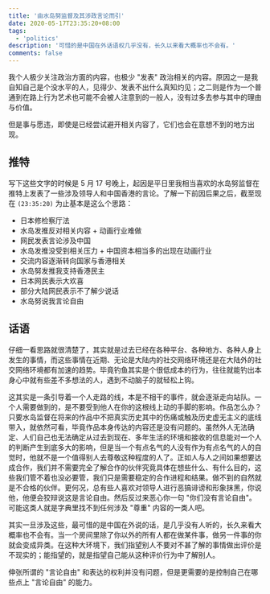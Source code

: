 ```yaml
---
title: '由水岛努监督及其涉政言论而引'
date: 2020-05-17T23:35:20+08:00
tags:
  - 'politics'
description: '可惜的是中国在外话语权几乎没有，长久以来看大概率也不会有。'
comments: false
---
```


我个人极少关注政治方面的内容，也极少 "发表" 政治相关的内容。原因之一是我自知自己是个没水平的人，见得少、发表不出什么真知灼见；之二则是作为一个普通到在路上行为艺术也可能不会被人注意到的一般人，没有过多去参与其中的理由与价值。

但是事与愿违，即使是已经尝试避开相关内容了，它们也会在意想不到的地方出现。

<!--more-->

## 推特

写下这些文字的时候是 5 月 17 号晚上，起因是平日里我相当喜欢的水岛努监督在推特上发表了一些涉及领导人和中国香港的言论。了解一下前因后果之后，截至现在 `(23:35:20)` 为止基本是这么个思路：

- 日本修检察厅法
- 水岛发推反对相关内容 + 动画行业难做
- 网民发表言论涉及中国
- 水岛发推没受到相关压力 + 中国资本相当多的出现在动画行业
- 交流内容逐渐转向国家与香港相关
- 水岛努发推我支持香港民主
- 日本网民表示大欢喜
- 部分大陆网民表示不了解少说话
- 水岛努说我言论自由

## 话语

仔细一看思路就很清楚了，其实就是过去已经在各种平台、各种地方、各种人身上发生的事情，而这些事情在近期、无论是大陆内的社交网络环境还是在大陆外的社交网络环境都有加速的趋势。毕竟钓鱼其实是个很低成本的行为，往往就能钓出本身心中就有些差不多想法的人，遇到不动脑子的就轻松上钩。

这其实是一条引导着一个人走路的线，本是不相干的事件，就会逐渐走向站队。一个人需要做到的，是不要受到他人在你的这根线上动的手脚的影响。作品怎么办？只要水岛监督在将来的作品中不把真实历史其中的伤痛或触及历史虚无主义的底线带入，就依然可看，毕竟作品本身传达的内容还是没有问题的。虽然外人无法确定、人们自己也无法确定从过去到现在、多年生活的环境和接收的信息能对一个人的判断产生到底多大的影响，但是当一个有点名气的人没有作为有点名气的人的自觉时，他就不是一个值得别人去尊敬这种程度的人了。正如人与人之间如果想要达成合作，我们并不需要完全了解合作的伙伴究竟具体在想些什么、有什么目的，这些我们管不着也没必要管，我们只是需要稳定的合作进程和结果。做不到的自然就是不合格的伙伴。更何况，总有些人喜欢对领导人进行恶搞诽谤和形象抹黑，你说他，他便会狡辩说这是言论自由。然后反过来恶心你一句 "你们没有言论自由"。可能这类人就是字典里找不到任何涉及 "尊重" 内容的一类人吧。

其实一旦涉及这些，最可惜的是中国在外说的话，是几乎没有人听的，长久来看大概率也不会有。当一个房间里除了你以外的所有人都在做某件事，做另一件事的你就会变成异类。在这种大环境下，我们指望别人不要对不甚了解的事情做出评价是不现实的；能指望的，就是指望自己能从这种评价行为中了解别人。

伸张所谓的 "言论自由" 和表达的权利并没有问题，但是更需要的是控制自己在哪些点上 "言论自由" 的能力。
